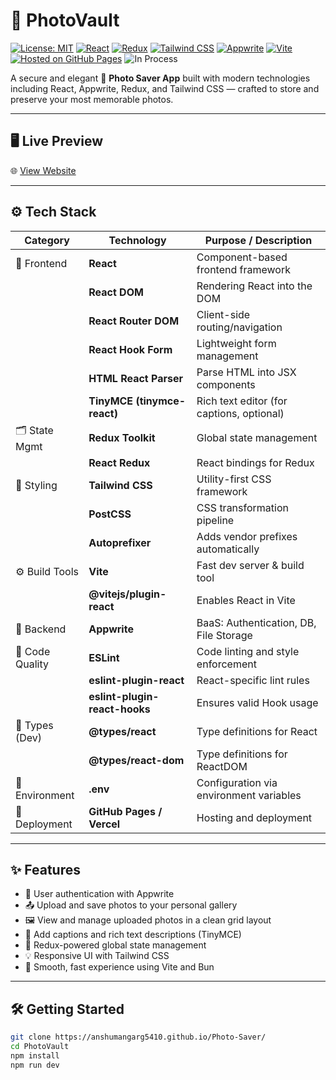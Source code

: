 # 📸 PhotoVault

[![License: MIT](https://img.shields.io/badge/License-MIT-green.svg)](https://opensource.org/licenses/MIT)
[![React](https://img.shields.io/badge/Made%20with-React-blue)](https://reactjs.org/)
[![Redux](https://img.shields.io/badge/State%20Management-Redux-purple)](https://redux.js.org/)
[![Tailwind CSS](https://img.shields.io/badge/Styled%20with-TailwindCSS-38B2AC.svg?logo=tailwindcss)](https://tailwindcss.com/)
[![Appwrite](https://img.shields.io/badge/Backend-Appwrite-red)](https://appwrite.io/)
[![Vite](https://img.shields.io/badge/Bundler-Vite-yellow)](https://vitejs.dev/)
[![Hosted on GitHub Pages](https://img.shields.io/badge/Hosted%20on-GitHub%20Pages-orange)](https://yourusername.github.io/PhotoVault/)
![In Process](https://img.shields.io/badge/Status-In%20Process-yellow.svg)

A secure and elegant 💾 **Photo Saver App** built with modern technologies including React, Appwrite, Redux, and Tailwind CSS — crafted to store and preserve your most memorable photos.

---

## 🖥️ Live Preview

🌐 [View Website](https://anshumangarg5410.github.io/Photo-Saver/)

---

## ⚙️ Tech Stack

| Category            | Technology                         | Purpose / Description                                      |
|---------------------|-------------------------------------|------------------------------------------------------------|
| 🧠 Frontend         | **React**                           | Component-based frontend framework                         |
|                    | **React DOM**                       | Rendering React into the DOM                               |
|                    | **React Router DOM**                | Client-side routing/navigation                             |
|                    | **React Hook Form**                 | Lightweight form management                                |
|                    | **HTML React Parser**               | Parse HTML into JSX components                             |
|                    | **TinyMCE (tinymce-react)**         | Rich text editor (for captions, optional)                  |
| 🗂 State Mgmt       | **Redux Toolkit**                   | Global state management                                    |
|                    | **React Redux**                     | React bindings for Redux                                   |
| 🎨 Styling         | **Tailwind CSS**                    | Utility-first CSS framework                                |
|                    | **PostCSS**                         | CSS transformation pipeline                                |
|                    | **Autoprefixer**                    | Adds vendor prefixes automatically                         |
| ⚙️ Build Tools      | **Vite**                            | Fast dev server & build tool                               |
|                    | **@vitejs/plugin-react**            | Enables React in Vite                                      |
| 🧩 Backend         | **Appwrite**                        | BaaS: Authentication, DB, File Storage                     |
| 🧪 Code Quality     | **ESLint**                          | Code linting and style enforcement                         |
|                    | **eslint-plugin-react**             | React-specific lint rules                                  |
|                    | **eslint-plugin-react-hooks**       | Ensures valid Hook usage                                   |
| 🧾 Types (Dev)     | **@types/react**                    | Type definitions for React                                 |
|                    | **@types/react-dom**                | Type definitions for ReactDOM                              |
| 🔐 Environment     | **.env**                            | Configuration via environment variables                    |
| 🚀 Deployment      | **GitHub Pages / Vercel**           | Hosting and deployment                                     |

---

## ✨ Features

- 🔐 User authentication with Appwrite
- 📤 Upload and save photos to your personal gallery
- 🖼️ View and manage uploaded photos in a clean grid layout
- 📝 Add captions and rich text descriptions (TinyMCE)
- 🎯 Redux-powered global state management
- 💡 Responsive UI with Tailwind CSS
- 🌈 Smooth, fast experience using Vite and Bun

---

## 🛠️ Getting Started

```bash
git clone https://anshumangarg5410.github.io/Photo-Saver/
cd PhotoVault
npm install
npm run dev

